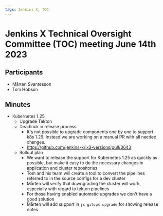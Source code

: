 ```yaml
---
tags: Jenkins X, TOC
---
```

# Jenkins X Technical Oversight Committee (TOC) meeting June 14th 2023

## Participants

- Mårten Svantesson
- Tom Hobson

## Minutes

- Kubernetes 1.25
  - Upgrade Tekton
  - Deadlock in release process
      - It's not possible to upgrade components one by one to support k8s 1.25. Instead we are working on a manual PR with all needed changes.
      - https://github.com/jenkins-x/jx3-versions/pull/3643 
  - Rollout plan
    - We want to release the support for Kubernetes 1.25 as quickly as possible, but make it easy to do the necessary changes in application and cluster repositories
    - Tom and his team will create a tool to convert the pipelines referred to in the source configs for a dev cluster
    - Mårten will verify that downgrading the cluster will work, especially with regard to tekton pipelines
    - For those having enabled automatic upgrades we don't have a good solution
    - Mårten will add support in `jx gitops upgrade` for showing release notes



